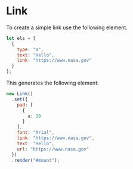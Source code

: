 # Link

To create a simple link use the following element.

```js
let els = [
  {
    type: "a",
    text: "Hello",
    link: "https://www.nasa.gov"
  }
];
```

This generates the following element:
```js
new Link()
  .set({
    pad: [
      {
        a: 10
      }
    ],
    font: "Arial",
    link: "https://www.nasa.gov",
    text: "Hello",
    url: "https://www.nasa.gov"
  })
  .render("#mount");

```
